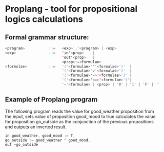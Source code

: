 # Proplang - tool for propositional logics calculations

## Formal grammar structure:
```java
<program>           ::=   <exp>','<program> | <exp>
<exp>               ::=   'in'<prop>    |
                          'out'<prop>   |
                          <prop>:=<formulae>
<formulae>          ::=   '('<formulae>'^'<formulae>')'  |
                          '('<formulae>'v'<formulae>')'  |
                          '('<formulae>'=>'<formulae>')' |
                          '('<formulae>'<=>'<formulae>')'|
                          '~'<formulae> | <prop> | '0' | '1' | 'F' | 'T' | 'false' | 'true'
```


## Example of Proplang program
The following program reads the value for good_weather proposition
from the input, sets value of proposition good_mood to true calculates the value for proposition go_outside
as the conjunction of the previous propositions and outputs an inverted result.
```php
in good_weather, good_mood := T,
go_outside := good_weather ^ good_mood,
out ~go_outside
```
